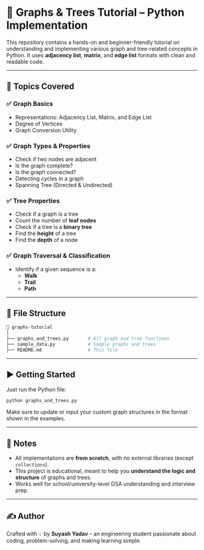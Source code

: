 
# 🌳 Graphs & Trees Tutorial – Python Implementation

This repository contains a hands-on and beginner-friendly tutorial on understanding and implementing various graph and tree-related concepts in Python. It uses **adjacency list**, **matrix**, and **edge list** formats with clean and readable code.

---

## 🔧 Topics Covered

### ✅ Graph Basics
- Representations: Adjacency List, Matrix, and Edge List
- Degree of Vertices
- Graph Conversion Utility

### ✅ Graph Types & Properties
- Check if two nodes are adjacent
- Is the graph complete?
- Is the graph connected?
- Detecting cycles in a graph
- Spanning Tree (Directed & Undirected)

### ✅ Tree Properties
- Check if a graph is a tree
- Count the number of **leaf nodes**
- Check if a tree is a **binary tree**
- Find the **height** of a tree
- Find the **depth** of a node

### ✅ Graph Traversal & Classification
- Identify if a given sequence is a:
  - **Walk**
  - **Trail**
  - **Path**

---

## 📁 File Structure

```bash
📂 graphs-tutorial
│
├── graphs_and_trees.py       # All graph and tree functions
├── sample_data.py            # Sample graphs and trees
├── README.md                 # This file
```

---

## ▶️ Getting Started

Just run the Python file:

```bash
python graphs_and_trees.py
```

Make sure to update or input your custom graph structures in the format shown in the examples.

---

## 🧠 Notes

- All implementations are **from scratch**, with no external libraries (except `collections`).
- This project is educational, meant to help you **understand the logic and structure** of graphs and trees.
- Works well for school/university-level DSA understanding and interview prep.

---

## ✍️ Author

Crafted with 💡 by **Suyash Yadav** – an engineering student passionate about coding, problem-solving, and making learning simple.


